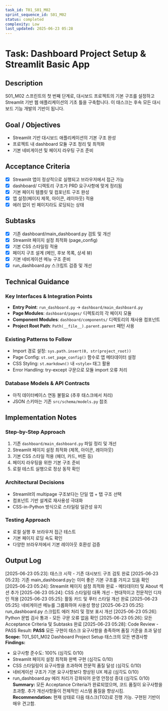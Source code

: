 ```yaml
---
task_id: T01_S01_M02
sprint_sequence_id: S01_M02
status: completed
complexity: Low
last_updated: 2025-06-23 05:28
---
```


# Task: Dashboard Project Setup & Streamlit Basic App

## Description
S01_M02 스프린트의 첫 번째 단계로, 대시보드 프로젝트의 기본 구조를 설정하고 Streamlit 기반 웹 애플리케이션의 기초 틀을 구축합니다. 이 태스크는 후속 모든 대시보드 기능 개발의 기반이 됩니다.

## Goal / Objectives
- Streamlit 기반 대시보드 애플리케이션의 기본 구조 완성
- 프로젝트 내 dashboard 모듈 구조 정리 및 최적화
- 기본 네비게이션 및 페이지 라우팅 구조 준비

## Acceptance Criteria
- [x] Streamlit 앱이 정상적으로 실행되고 브라우저에서 접근 가능
- [x] dashboard/ 디렉토리 구조가 PRD 요구사항에 맞게 정리됨
- [x] 기본 페이지 템플릿 및 컴포넌트 구조 완성
- [x] 앱 설정(페이지 제목, 아이콘, 레이아웃) 적용
- [x] 에러 없이 빈 페이지라도 로딩되는 상태

## Subtasks
- [x] 기존 dashboard/main_dashboard.py 검토 및 개선
- [x] Streamlit 페이지 설정 최적화 (page_config)
- [x] 기본 CSS 스타일링 적용
- [x] 페이지 구조 설계 (메인, 후보 목록, 상세 뷰)
- [x] 기본 네비게이션 메뉴 구조 준비
- [x] run_dashboard.py 스크립트 검증 및 개선

## Technical Guidance

### Key Interfaces & Integration Points
- **Entry Point**: `run_dashboard.py` → `dashboard/main_dashboard.py`
- **Page Modules**: `dashboard/pages/` 디렉토리의 각 페이지 모듈
- **Component Modules**: `dashboard/components/` 디렉토리의 재사용 컴포넌트
- **Project Root Path**: `Path(__file__).parent.parent` 패턴 사용

### Existing Patterns to Follow
- Import 경로 설정: `sys.path.insert(0, str(project_root))`
- Page Config: `st.set_page_config()` 함수로 앱 메타데이터 설정
- CSS Styling: `st.markdown()` 내 `<style>` 태그 활용
- Error Handling: try-except 구문으로 모듈 import 오류 처리

### Database Models & API Contracts
- 아직 데이터베이스 연동 불필요 (추후 태스크에서 처리)
- JSON 스키마는 기존 `src/schema/models.py` 참조

## Implementation Notes

### Step-by-Step Approach
1. 기존 `dashboard/main_dashboard.py` 파일 정리 및 개선
2. Streamlit 페이지 설정 최적화 (제목, 아이콘, 레이아웃)
3. 기본 CSS 스타일 적용 (헤더, 카드, 버튼 등)
4. 페이지 라우팅을 위한 기본 구조 준비
5. 로컬 테스트 실행으로 정상 동작 확인

### Architectural Decisions
- Streamlit의 multipage 구조보다는 단일 앱 + 탭 구조 선택
- 컴포넌트 기반 설계로 재사용성 극대화
- CSS-in-Python 방식으로 스타일링 일관성 유지

### Testing Approach
- 로컬 실행 후 브라우저 접근 테스트
- 기본 페이지 로딩 속도 확인
- 다양한 브라우저에서 기본 레이아웃 호환성 검증

## Output Log
[2025-06-23 05:23]: 태스크 시작 - 기존 대시보드 구조 검토 완료
[2025-06-23 05:23]: 기존 main_dashboard.py는 이미 좋은 기본 구조를 가지고 있음 확인
[2025-06-23 05:24]: Streamlit 페이지 설정 최적화 완료 - 메타데이터 및 About 섹션 추가
[2025-06-23 05:24]: CSS 스타일링 대폭 개선 - 현대적이고 전문적인 디자인 적용
[2025-06-23 05:25]: 활동 카드 및 푸터 스타일 개선 완료
[2025-06-23 05:25]: 네비게이션 메뉴를 그룹화하여 사용성 향상 
[2025-06-23 05:25]: run_dashboard.py 스크립트 에러 처리 및 정보 표시 개선
[2025-06-23 05:26]: Python 문법 검사 통과 - 모든 구문 오류 없음 확인
[2025-06-23 05:26]: 모든 Acceptance Criteria 및 Subtasks 완료
[2025-06-23 05:28]: Code Review - PASS
Result: **PASS** 모든 구현이 태스크 요구사항을 충족하며 품질 기준을 초과 달성
**Scope:** T01_S01_M02 Dashboard Project Setup 태스크의 모든 변경사항
**Findings:** 
- 요구사항 준수도: 100% (심각도 0/10)
- Streamlit 페이지 설정 최적화 완벽 구현 (심각도 0/10)
- CSS 스타일링이 요구사항을 초과하여 전문적 품질 달성 (심각도 0/10)
- 네비게이션 구조가 기본 요구사항보다 향상된 UX 제공 (심각도 0/10)
- run_dashboard.py 에러 처리가 강화되어 운영 안정성 증대 (심각도 0/10)
**Summary:** 모든 Acceptance Criteria가 완료되었으며, 코드 품질이 요구사항을 초과함. 추가 개선사항들이 전체적인 시스템 품질을 향상시킴.
**Recommendation:** 현재 상태로 다음 태스크(T02)로 진행 가능. 구현된 기반이 매우 견고함.